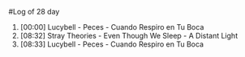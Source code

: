#Log of 28 day

1. [00:00] Lucybell - Peces - Cuando Respiro en Tu Boca
1. [08:32] Stray Theories - Even Though We Sleep - A Distant Light
1. [08:33] Lucybell - Peces - Cuando Respiro en Tu Boca
